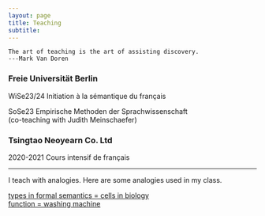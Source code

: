 ```yaml
---
layout: page
title: Teaching
subtitle: 
---
```


```
The art of teaching is the art of assisting discovery.
---Mark Van Doren
```

### Freie Universität Berlin

WiSe23/24 Initiation à la sémantique du français


SoSe23 Empirische Methoden der Sprachwissenschaft \
(co-teaching with Judith Meinschaefer)

### Tsingtao Neoyearn Co. Ltd

2020-2021 Cours intensif de français

--------------------------------------

I teach with analogies. Here are some analogies used in my class.

[types in formal semantics = cells in biology](https://github.com/guo-jia-qi/guo-jia-qi.github.io/blob/master/assets/img/type1.png) \
[function = washing machine](https://github.com/guo-jia-qi/guo-jia-qi.github.io/blob/master/assets/img/type2.png)
